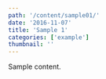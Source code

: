 ```yaml
---
path: '/content/sample01/'
date: '2016-11-07'
title: 'Sample 1'
categories: ['example']
thumbnail: ''
---
```


Sample content.
